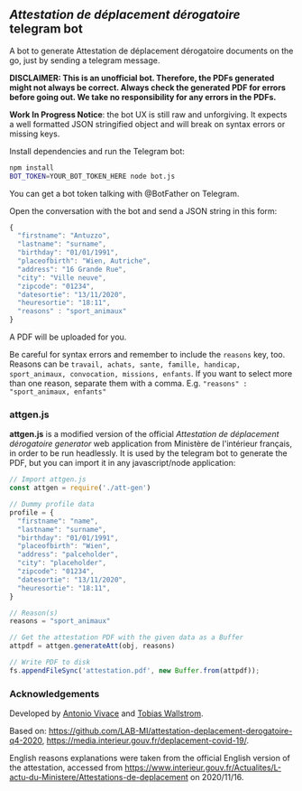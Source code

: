 ## *Attestation de déplacement dérogatoire* telegram bot

A bot to generate Attestation de déplacement dérogatoire documents on the go, just by sending a telegram message.

**DISCLAIMER: This is an unofficial bot. Therefore, the PDFs generated might not always be correct. Always check the generated PDF for errors before going out. We take no responsibility for any errors in the PDFs.**

**Work In Progress Notice**: the bot UX is still raw and unforgiving. It expects a well formatted JSON stringified object and will break on syntax errors or missing keys.

Install dependencies and run the Telegram bot:

```bash
npm install
BOT_TOKEN=YOUR_BOT_TOKEN_HERE node bot.js
```

You can get a bot token talking with @BotFather on Telegram.

Open the conversation with the bot and send a JSON string in this form:

```javascript
{
  "firstname": "Antuzzo",
  "lastname": "surname",
  "birthday": "01/01/1991",
  "placeofbirth": "Wien, Autriche",
  "address": "16 Grande Rue",
  "city": "Ville neuve",
  "zipcode": "01234",
  "datesortie": "13/11/2020",
  "heuresortie": "18:11",
  "reasons" : "sport_animaux"
}
```

A PDF will be uploaded for you.

Be careful for syntax errors and remember to include the `reasons` key, too. Reasons can be `travail, achats, sante, famille, handicap, sport_animaux, convocation, missions, enfants`. If you want to select more than one reason, separate them with a comma. E.g. `"reasons" : "sport_animaux, enfants"`



### attgen.js

**attgen.js** is a modified version of the official *Attestation de déplacement dérogatoire generator* web application from Ministère de l'intérieur français, in order to be run headlessly. It is used by the telegram bot to generate the PDF, but you can import it in any javascript/node application:

```javascript
// Import attgen.js
const attgen = require('./att-gen')

// Dummy profile data
profile = {
  "firstname": "name",
  "lastname": "surname",
  "birthday": "01/01/1991",
  "placeofbirth": "Wien",
  "address": "palceholder",
  "city": "placeholder",
  "zipcode": "01234",
  "datesortie": "13/11/2020",
  "heuresortie": "18:11",
}

// Reason(s)
reasons = "sport_animaux"

// Get the attestation PDF with the given data as a Buffer
attpdf = attgen.generateAtt(obj, reasons)

// Write PDF to disk
fs.appendFileSync('attestation.pdf', new Buffer.from(attpdf));

```



### Acknowledgements

Developed by [Antonio Vivace](https://github.com/avivace) and [Tobias Wallstrom](https://github.com/TobiasWallstrom).

Based on: https://github.com/LAB-MI/attestation-deplacement-derogatoire-q4-2020, https://media.interieur.gouv.fr/deplacement-covid-19/.

English reasons explanations were taken from the official English version of the attestation, accessed from https://www.interieur.gouv.fr/Actualites/L-actu-du-Ministere/Attestations-de-deplacement on 2020/11/16.
